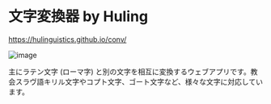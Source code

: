 # 文字変換器 by Huling

https://hulinguistics.github.io/conv/

![image](https://github.com/user-attachments/assets/6baebfd4-c756-4ba6-96d3-c7370b8426fb)

主にラテン文字 (ローマ字) と別の文字を相互に変換するウェブアプリです。教会スラヴ語キリル文字やコプト文字、ゴート文字など、様々な文字に対応しています。
